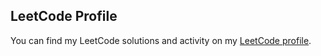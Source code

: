 
## LeetCode Profile
You can find my LeetCode solutions and activity on my [LeetCode profile](https://leetcode.com/u/MahmoudNamNam/).
